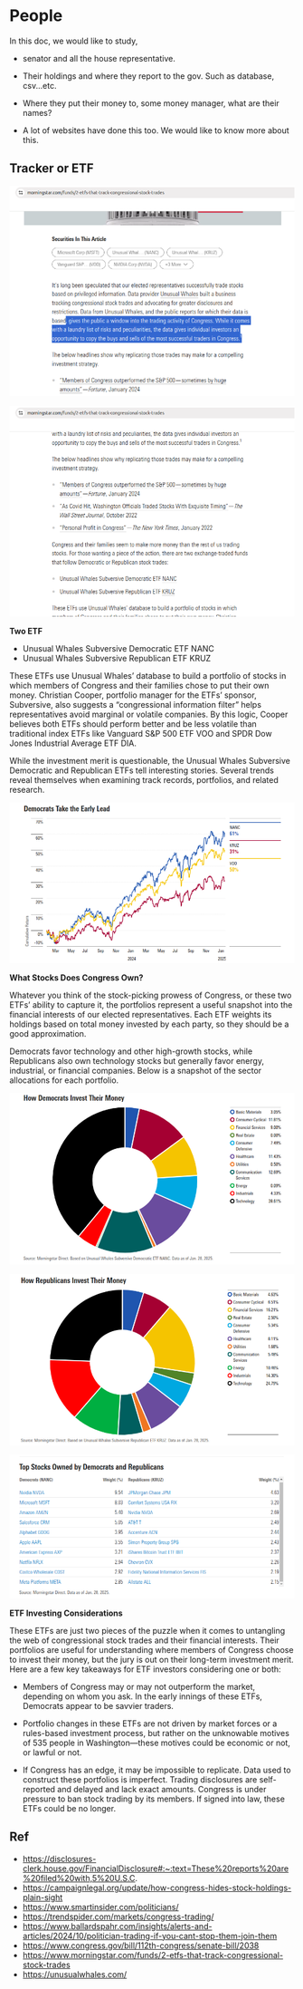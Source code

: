 # People

In this doc, we would like to study,

* senator and all the house representative.

* Their holdings and where they report to the gov. Such as database, csv...etc.

* Where they put their money to, some money manager, what are their names?

* A lot of websites have done this too. We would like to know more about this.

## Tracker or ETF

![congressman_tracker](congressman_tracker.png)

![congressman_tracker1](congressman_tracker1.png)

**Two ETF**

* Unusual Whales Subversive Democratic ETF NANC
* Unusual Whales Subversive Republican ETF KRUZ

These ETFs use Unusual Whales’ database to build a portfolio of stocks in which members of Congress and their families chose to put their own money. Christian Cooper, portfolio manager for the ETFs’ sponsor, Subversive, also suggests a “congressional information filter” helps representatives avoid marginal or volatile companies. By this logic, Cooper believes both ETFs should perform better and be less volatile than traditional index ETFs like Vanguard S&P 500 ETF VOO and SPDR Dow Jones Industrial Average ETF DIA.

While the investment merit is questionable, the Unusual Whales Subversive Democratic and Republican ETFs tell interesting stories. Several trends reveal themselves when examining track records, portfolios, and related research.

![alt text](image.png)

**What Stocks Does Congress Own?**

Whatever you think of the stock-picking prowess of Congress, or these two ETFs’ ability to capture it, the portfolios represent a useful snapshot into the financial interests of our elected representatives. Each ETF weights its holdings based on total money invested by each party, so they should be a good approximation.

Democrats favor technology and other high-growth stocks, while Republicans also own technology stocks but generally favor energy, industrial, or financial companies. Below is a snapshot of the sector allocations for each portfolio.

![alt text](image-1.png)

![alt text](image-2.png)

![alt text](image-3.png)

**ETF Investing Considerations**

These ETFs are just two pieces of the puzzle when it comes to untangling the web of congressional stock trades and their financial interests. Their portfolios are useful for understanding where members of Congress choose to invest their money, but the jury is out on their long-term investment merit. Here are a few key takeaways for ETF investors considering one or both:

* Members of Congress may or may not outperform the market, depending on whom you ask. In the early innings of these ETFs, Democrats appear to be savvier traders.

* Portfolio changes in these ETFs are not driven by market forces or a rules-based investment process, but rather on the unknowable motives of 535 people in Washington—these motives could be economic or not, or lawful or not.

* If Congress has an edge, it may be impossible to replicate. Data used to construct these portfolios is imperfect. Trading disclosures are self-reported and delayed and lack exact amounts.
Congress is under pressure to ban stock trading by its members. If signed into law, these ETFs could be no longer.

## Ref

- https://disclosures-clerk.house.gov/FinancialDisclosure#:~:text=These%20reports%20are%20filed%20with,5%20U.S.C.
- https://campaignlegal.org/update/how-congress-hides-stock-holdings-plain-sight
- https://www.smartinsider.com/politicians/
- https://trendspider.com/markets/congress-trading/
- https://www.ballardspahr.com/insights/alerts-and-articles/2024/10/politician-trading-if-you-cant-stop-them-join-them
- https://www.congress.gov/bill/112th-congress/senate-bill/2038
- https://www.morningstar.com/funds/2-etfs-that-track-congressional-stock-trades
- https://unusualwhales.com/